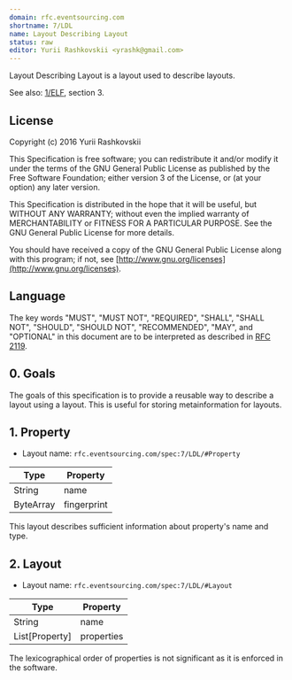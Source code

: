 ```yaml
---
domain: rfc.eventsourcing.com
shortname: 7/LDL
name: Layout Describing Layout
status: raw
editor: Yurii Rashkovskii <yrashk@gmail.com>
---
```


Layout Describing Layout is a layout used to describe layouts.

See also: [1/ELF](../1/README.md), section 3.

## License

Copyright (c) 2016 Yurii Rashkovskii

This Specification is free software; you can redistribute it and/or modify it under the terms of the GNU General Public License as published by the Free Software Foundation; either version 3 of the License, or (at your option) any later version.

This Specification is distributed in the hope that it will be useful, but WITHOUT ANY WARRANTY; without even the implied warranty of MERCHANTABILITY or FITNESS FOR A PARTICULAR PURPOSE. See the GNU General Public License for more details.

You should have received a copy of the GNU General Public License along with this program; if not, see [http://www.gnu.org/licenses](http://www.gnu.org/licenses).

## Language

The key words "MUST", "MUST NOT", "REQUIRED", "SHALL", "SHALL NOT", "SHOULD", "SHOULD NOT", "RECOMMENDED", "MAY", and "OPTIONAL" in this document are to be interpreted as described in [RFC 2119](http://tools.ietf.org/html/rfc2119).

## 0. Goals

The goals of this specification is to provide a reusable way to describe a layout using a layout. This is useful for storing metainformation for layouts.

## 1. Property <a name="Property"></a>

* Layout name: `rfc.eventsourcing.com/spec:7/LDL/#Property`

| Type      | Property       |
|-----------|----------------|
| String    | name           |
| ByteArray | fingerprint    |

This layout describes sufficient information about property's name and type.

## 2. Layout <a name="Layout"></a>

* Layout name: `rfc.eventsourcing.com/spec:7/LDL/#Layout`

| Type           | Property       |
|----------------|----------------|
| String         | name           |
| List[Property] | properties     |

The lexicographical order of properties is not significant as it is enforced in the software.
